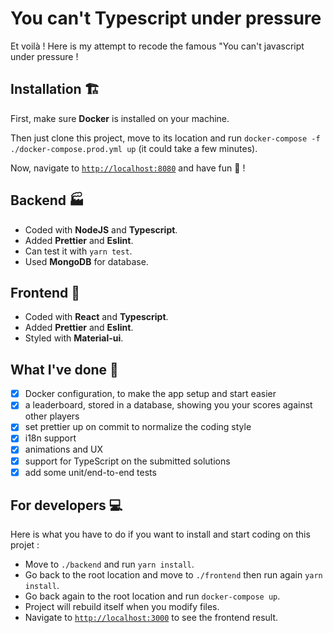 # You can't Typescript under pressure

Et voilà ! Here is my attempt to recode the famous "You can't javascript under pressure !

## Installation 🏗

First, make sure **Docker** is installed on your machine.

Then just clone this project, move to its location and run `docker-compose -f ./docker-compose.prod.yml up` (it could take a few minutes).

Now, navigate to [`http://localhost:8080`](http://localhost:8080) and have fun 🎉 !

## Backend 🏭

- Coded with **NodeJS** and **Typescript**.
- Added **Prettier** and **Eslint**.
- Can test it with `yarn test`.
- Used **MongoDB** for database.

## Frontend 🌄

- Coded with **React** and **Typescript**.
- Added **Prettier** and **Eslint**.
- Styled with **Material-ui**.

## What I've done 🎵

- [x] Docker configuration, to make the app setup and start easier
- [x] a leaderboard, stored in a database, showing you your scores against other players
- [x] set prettier up on commit to normalize the coding style
- [x] i18n support
- [x] animations and UX
- [x] support for TypeScript on the submitted solutions
- [x] add some unit/end-to-end tests

## For developers 💻

Here is what you have to do if you want to install and start coding on this projet :

- Move to `./backend` and run `yarn install`.
- Go back to the root location and move to `./frontend` then run again `yarn install`.
- Go back again to the root location and run `docker-compose up`.
- Project will rebuild itself when you modify files.
- Navigate to [`http://localhost:3000`](http://localhost:3000) to see the frontend result.
